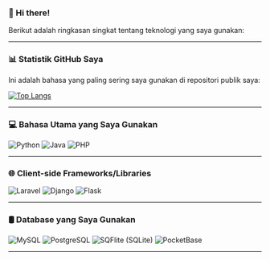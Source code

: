 ### 👋 Hi there!

Berikut adalah ringkasan singkat tentang teknologi yang saya gunakan:

---

### 📊 Statistik GitHub Saya

Ini adalah bahasa yang paling sering saya gunakan di repositori publik saya:

[![Top Langs](https://github-readme-stats.vercel.app/api/top-langs/?username=masterlearn22&layout=compact&langs_count=10&theme=tokyonight&hide_border=true)](https://github.com/anuraghazra/github-readme-stats)


---

### 💻 Bahasa Utama yang Saya Gunakan

<p align="left">
  <img src="https://img.shields.io/badge/Python-3776AB?style=for-the-badge&logo=python&logoColor=white" alt="Python"/>
  <img src="https://img.shields.io/badge/Java-ED8B00?style=for-the-badge&logo=openjdk&logoColor=white" alt="Java"/>
  <img src="https://img.shields.io/badge/PHP-777BB4?style=for-the-badge&logo=php&logoColor=white" alt="PHP"/>
</p>

---

### 🌐 Client-side Frameworks/Libraries

<p align="left">
  <img src="https://img.shields.io/badge/Laravel-FF2D20?style=for-the-badge&logo=laravel&logoColor=white" alt="Laravel"/>
  <img src="https://img.shields.io/badge/Django-092E20?style=for-the-badge&logo=django&logoColor=white" alt="Django"/>
  <img src="https://img.shields.io/badge/Flask-000000?style=for-the-badge&logo=flask&logoColor=white" alt="Flask"/>
</p>

---

### 🛢️ Database yang Saya Gunakan

<p align="left">
  <img src="https://img.shields.io/badge/MySQL-4479A1?style=for-the-badge&logo=mysql&logoColor=white" alt="MySQL"/>
  <img src="https://img.shields.io/badge/PostgreSQL-336791?style=for-the-badge&logo=postgresql&logoColor=white" alt="PostgreSQL"/>
  <img src="https://img.shields.io/badge/SQLite-003B57?style=for-the-badge&logo=sqlite&logoColor=white" alt="SQFlite (SQLite)"/>
  <img src="https://img.shields.io/badge/PocketBase-B3F762?style=for-the-badge&logo=pocketbase&logoColor=black" alt="PocketBase"/>
</p>

---
